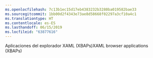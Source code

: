 ```yaml
---
ms.openlocfilehash: 7c13b1ec15d17eb4383232b3280ba019582bae33
ms.sourcegitcommit: 1bb00d2f4343e73ae8d58668f02297a3cf10a4c1
ms.translationtype: HT
ms.contentlocale: es-ES
ms.lasthandoff: 06/15/2019
ms.locfileid: "63877616"
---
```

<span data-ttu-id="986a7-101">Aplicaciones del explorador XAML (XBAPs)</span><span class="sxs-lookup"><span data-stu-id="986a7-101">XAML browser applications (XBAPs)</span></span>